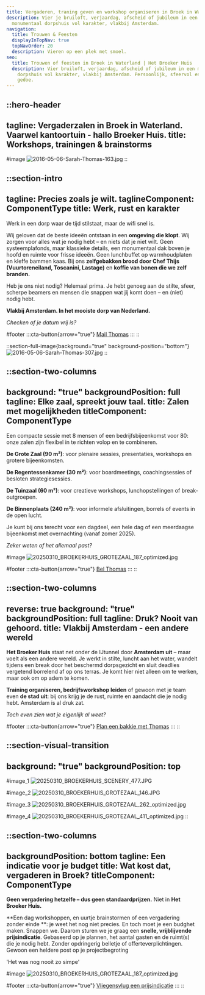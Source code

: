 ```yaml
---
title: Vergaderen, traning geven en workshop organiseren in Broek in Waterland
description: Vier je bruiloft, verjaardag, afscheid of jubileum in een
  monumentaal dorpshuis vol karakter, vlakbij Amsterdam.
navigation:
  title: Trouwen & Feesten
  displayInTopNav: true
  topNavOrder: 20
  description: Vieren op een plek met smoel.
seo:
  title: Trouwen of feesten in Broek in Waterland | Het Broeker Huis
  description: Vier bruiloft, verjaardag, afscheid of jubileum in een monumentaal
    dorpshuis vol karakter, vlakbij Amsterdam. Persoonlijk, sfeervol en zonder
    gedoe.
---
```


::hero-header
---
tagline: Vergaderzalen in Broek in Waterland. Vaarwel kantoortuin - hallo Broeker Huis.
title: Workshops, trainingen & brainstorms
---
#image
![2016-05-06-Sarah-Thomas-163.jpg](/Sarah_Thomas%20trouwen.png)
::

::section-intro
---
tagline: Precies zoals je wilt.
taglineComponent: ComponentType
title: Werk, rust en karakter
---
Werk in een dorp waar de tijd stilstaat, maar de wifi snel is.

Wij geloven dat de beste ideeën ontstaan in een **omgeving die klopt**. Wij zorgen voor alles wat je nodig hebt – en niets dat je niet wilt.
Geen systeemplafonds, maar klassieke details, een monumentaal dak boven je hoofd en ruimte voor frisse ideeën.
Geen lunchbuffet op warmhoudplaten en kleffe bammen kaas. Bij ons **zelfgebakken brood door Chef Thijs (Vuurtoreneiland, Toscanini, Lastage)** en **koffie van bonen die we zelf branden.**

Heb je ons niet nodig? Helemaal prima. Je hebt genoeg aan de stilte, sfeer, scherpe beamers en mensen die snappen wat jij komt doen – en (niet) nodig hebt.

**Vlakbij Amsterdam. In het mooiste dorp van Nederland.**

*Checken of je datum vrij is?*

#footer
  :::cta-button{arrow="true"}
  [Mail Thomas](mailto\:zakelijk@broekerhuis.nl)
  :::
::

::section-full-image{background="true" background-position="bottom"}
![2016-05-06-Sarah-Thomas-307.jpg](/grote-zaal/2016-05-06-Sarah-Thomas-307.jpg)
::

::section-two-columns
---
background: "true"
backgroundPosition: full
tagline: Elke zaal, spreekt jouw taal.
title: Zalen met mogelijkheden
titleComponent: ComponentType
---
Een compacte sessie met 8 mensen of een bedrijfsbijeenkomst voor 80: onze zalen zijn flexibel in te richten volop en te combineren.

**De Grote Zaal (90 m²)**: voor plenaire sessies, presentaties, workshops en grotere bijeenkomsten.

**De Regentessenkamer (30 m²)**: voor boardmeetings, coachingsessies of besloten strategiesessies.

**De Tuinzaal (60 m²)**: voor creatieve workshops, lunchopstellingen of break-outgroepen.

**De Binnenplaats (240 m²)**: voor informele afsluitingen, borrels of events in de open lucht.

Je kunt bij ons terecht voor een dagdeel, een hele dag of een meerdaagse bijeenkomst met overnachting (vanaf zomer 2025).

*Zeker weten of het allemaal past?*

#image
![20250310\_BROEKERHUIS\_GROTEZAAL\_187\_optimized.jpg](/Grote%20Zaal/20250310_BROEKERHUIS_GROTEZAAL_187_optimized.jpg)

#footer
  :::cta-button{arrow="true"}
  [Bel Thomas](#)
  :::
::

::section-two-columns
---
reverse: true
background: "true"
backgroundPosition: full
tagline: Druk? Nooit van gehoord.
title: Vlakbij Amsterdam - een andere wereld
---
**Het Broeker Huis** staat net onder de IJtunnel door **Amsterdam uit** – maar voelt als een andere wereld. Je werkt in stilte, luncht aan het water, wandelt tijdens een break door het beschermd dorpsgezicht en sluit deadlies vergetend borrelend af op ons terras. Je komt hier niet alleen om te werken, maar ook om op adem te komen.

**Training organiseren, bedrijfsworkshop leiden** of gewoon met je team even **de stad uit**: bij ons krijg je de rust, ruimte en aandacht die je nodig hebt. Amsterdam is al druk zat.

*Toch even zien wat je eigenlijk al weet?*

#footer
  :::cta-button{arrow="true"}
  [Plan een bakkie met Thomas]()
  :::
::

::section-visual-transition
---
background: "true"
backgroundPosition: top
---
#image_1
![20250310\_BROEKERHUIS\_SCENERY\_477.JPG](/HOME/20250310_BROEKERHUIS_SCENERY_477.JPG)

#image_2
![20250310\_BROEKERHUIS\_GROTEZAAL\_146.JPG](/HOME/20250310_BROEKERHUIS_GROTEZAAL_146.JPG)

#image_3
![20250310\_BROEKERHUIS\_GROTEZAAL\_262\_optimized.jpg](/grote-zaal/20250310_BROEKERHUIS_GROTEZAAL_262_optimized.jpg)

#image_4
![20250310\_BROEKERHUIS\_GROTEZAAL\_411\_optimized.jpg](/grote-zaal/20250310_BROEKERHUIS_GROTEZAAL_411_optimized.jpg)
::

::section-two-columns
---
backgroundPosition: bottom
tagline: Een indicatie voor je budget
title: Wat kost dat, vergaderen in Broek?
titleComponent: ComponentType
---
**Geen vergadering hetzelfe – dus geen standaardprijzen.** Niet in **Het Broeker Huis.**

\*\*Een dag workshoppen, en uurtje brainstormen of een vergadering zonder einde \*\*: je weet het nog niet precies. En toch moet je een budghet maken. Snappen we. Daarom sturen we je graag een **snelle, vrijblijvende prijsindicatie**. Gebaseerd op je plannen, het aantal gasten en de ruimt(s) die je nodig hebt. Zonder opdringerig belletje of offerteverplichtingen. Gewoon een heldere post op je projectbegroting

'Het was nog nooit zo simpe'

#image
![20250310\_BROEKERHUIS\_GROTEZAAL\_187\_optimized.jpg](/Grote%20Zaal/20250310_BROEKERHUIS_GROTEZAAL_187_optimized.jpg)

#footer
  :::cta-button{arrow="true"}
  [Vliegensvlug een prijsindicatie](#)
  :::
::
